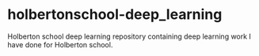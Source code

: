 # holbertonschool-deep_learning
Holberton school deep learning repository containing deep learning work I have done for Holberton school.
